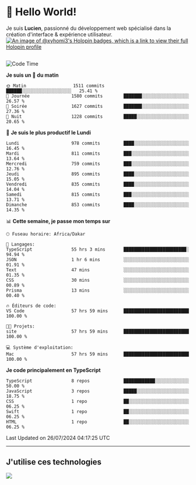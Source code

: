 # 👋 Hello World!

Je suis **Lucien**, passionné du développement web spécialisé dans la création d'interface & expérience utilisateur.
[![An image of @xyhomi3's Holopin badges, which is a link to view their full Holopin profile](https://holopin.me/xyhomi3)](https://holopin.io/@xyhomi3)

##

<!--START_SECTION:waka-->
![Code Time](http://img.shields.io/badge/Code%20Time-1%2C595%20hrs%2045%20mins-blue)

**Je suis un 🐤 du matin** 

```text
🌞 Matin                  1511 commits        ██████░░░░░░░░░░░░░░░░░░░   25.41 % 
🌆 Journée                1580 commits        ███████░░░░░░░░░░░░░░░░░░   26.57 % 
🌃 Soirée                 1627 commits        ███████░░░░░░░░░░░░░░░░░░   27.36 % 
🌙 Nuit                   1228 commits        █████░░░░░░░░░░░░░░░░░░░░   20.65 % 
```
📅 **Je suis le plus productif le Lundi** 

```text
Lundi                    978 commits         ████░░░░░░░░░░░░░░░░░░░░░   16.45 % 
Mardi                    811 commits         ███░░░░░░░░░░░░░░░░░░░░░░   13.64 % 
Mercredi                 759 commits         ███░░░░░░░░░░░░░░░░░░░░░░   12.76 % 
Jeudi                    895 commits         ████░░░░░░░░░░░░░░░░░░░░░   15.05 % 
Vendredi                 835 commits         ████░░░░░░░░░░░░░░░░░░░░░   14.04 % 
Samedi                   815 commits         ███░░░░░░░░░░░░░░░░░░░░░░   13.71 % 
Dimanche                 853 commits         ████░░░░░░░░░░░░░░░░░░░░░   14.35 % 
```


📊 **Cette semaine, je passe mon temps sur** 

```text
🕑︎ Fuseau horaire: Africa/Dakar

💬 Langages: 
TypeScript               55 hrs 3 mins       ████████████████████████░   94.94 % 
JSON                     1 hr 6 mins         ░░░░░░░░░░░░░░░░░░░░░░░░░   01.91 % 
Text                     47 mins             ░░░░░░░░░░░░░░░░░░░░░░░░░   01.35 % 
CSS                      30 mins             ░░░░░░░░░░░░░░░░░░░░░░░░░   00.89 % 
Prisma                   13 mins             ░░░░░░░░░░░░░░░░░░░░░░░░░   00.40 % 

🔥 Éditeurs de code: 
VS Code                  57 hrs 59 mins      █████████████████████████   100.00 % 

🐱‍💻 Projets: 
site                     57 hrs 59 mins      █████████████████████████   100.00 % 

💻 Système d'exploitation: 
Mac                      57 hrs 59 mins      █████████████████████████   100.00 % 
```

**Je code principalement en TypeScript** 

```text
TypeScript               8 repos             ████████████░░░░░░░░░░░░░   50.00 % 
JavaScript               3 repos             █████░░░░░░░░░░░░░░░░░░░░   18.75 % 
CSS                      1 repo              ██░░░░░░░░░░░░░░░░░░░░░░░   06.25 % 
Swift                    1 repo              ██░░░░░░░░░░░░░░░░░░░░░░░   06.25 % 
HTML                     1 repo              ██░░░░░░░░░░░░░░░░░░░░░░░   06.25 % 
```




 Last Updated on 26/07/2024 04:17:25 UTC
<!--END_SECTION:waka-->
---

## J'utilise ces technologies

<p align="left">
  <a href="https://skillicons.dev">
    <img src="https://skillicons.dev/icons?i=ts,js,md,scss,tailwind,react,docker,express,astro,vite,nextjs,vercel,figma,ableton" />
  </a>
</p>

